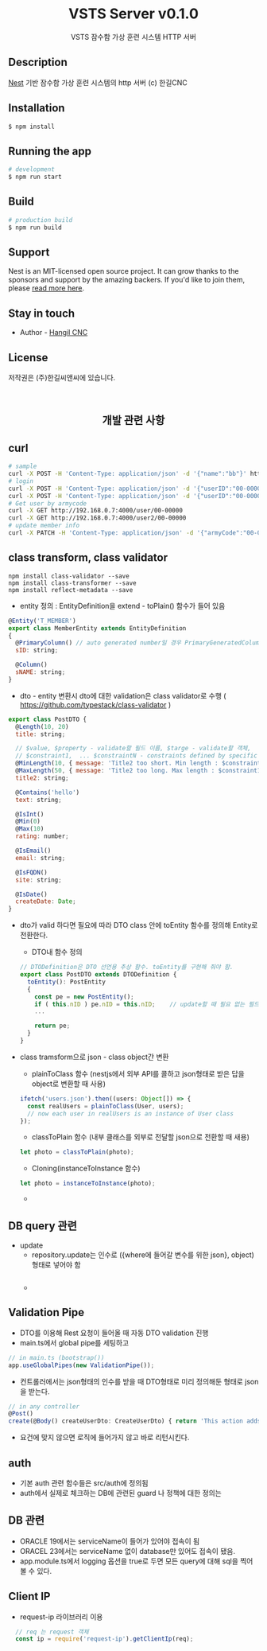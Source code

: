 <p align="center">
  <center>
    <H1> VSTS Server v0.1.0 </H1>
  </center>
</p>

<p align="center">
  VSTS 잠수함 가상 훈련 시스템 HTTP 서버
</p>

## Description

[Nest](https://github.com/nestjs/nest) 기반 잠수함 가상 훈련 시스템의 http 서버
(c) 한길CNC

## Installation

```bash
$ npm install
```

## Running the app

```bash
# development
$ npm run start
```

## Build

```bash
# production build
$ npm run build
```

## Support

Nest is an MIT-licensed open source project. It can grow thanks to the sponsors and support by the amazing backers. If you'd like to join them, please [read more here](https://docs.nestjs.com/support).

## Stay in touch

- Author - [Hangil CNC](https://www.hangilcnc.com/)

## License

  저작권은 (주)한길씨앤씨에 있습니다.

<br>
<p align="center">
<center>
<H2>개발 관련 사항</H2>
</center>
</p>

## curl
```sh
# sample
curl -X POST -H 'Content-Type: application/json' -d '{"name":"bb"}' http://192.168.0.7:4000/test
# login
curl -X POST -H 'Content-Type: application/json' -d '{"userID":"00-00000", "passwd":"qwer1234!!"}' http://192.168.0.7:4000/auth/signin
curl -X POST -H 'Content-Type: application/json' -d '{"userID":"00-00000", "passwd":"qwer1234!"}' http://192.168.0.7:4000/auth/signin
# Get user by armycode
curl -X GET http://192.168.0.7:4000/user/00-00000
curl -X GET http://192.168.0.7:4000/user2/00-00000
# update member info
curl -X PATCH -H 'Content-Type: application/json' -d '{"armyCode":"00-00000", "passwd":"qwer1234!"}' http://192.168.0.7:4000/auth/user
```

## class transform, class validator
```shell
npm install class-validator --save
npm install class-transformer --save
npm install reflect-metadata --save
```
- entity 정의 : EntityDefinition을 extend - toPlain() 함수가 들어 있음
```javascript
@Entity('T_MEMBER')
export class MemberEntity extends EntityDefinition
{
  @PrimaryColumn() // auto generated number일 경우 PrimaryGeneratedColumn
  sID: string;

  @Column()
  sNAME: string;
}

```
- dto - entity 변환시 dto에 대한 validation은 class validator로 수행 ( https://github.com/typestack/class-validator )
```javascript
export class PostDTO {
  @Length(10, 20)
  title: string;

  // $value, $property - validate할 필드 이름, $targe - validate할 객체,
  // $constraint1,  ... $constraintN - constraints defined by specific validation type
  @MinLength(10, { message: 'Title2 too short. Min length : $constraint1, but actual : $value'})
  @MaxLength(50, { message: 'Title2 too long. Max length : $constraint1 , but actual : $value'})
  title2: string;

  @Contains('hello')
  text: string;

  @IsInt()
  @Min(0)
  @Max(10)
  rating: number;

  @IsEmail()
  email: string;

  @IsFQDN()
  site: string;

  @IsDate()
  createDate: Date;
}
```
- dto가 valid 하다면 필요에 따라 DTO class 안에 toEntity 함수를 정의해 Entity로 전환한다.
  - DTO내 함수 정의
  ```javascript
  // DTODefinition은 DTO 선언용 추상 함수. toEntity를 구현해 줘야 함.
  export class PostDTO extends DTODefinition {
    toEntity(): PostEntity
    {
      const pe = new PostEntity();
      if ( this.nID ) pe.nID = this.nID;    // update할 때 필요 없는 필드를 넣지 않기 위함
      ...

      return pe;
    }
  }
  ```
- class tramsform으로 json - class object간 변환
  - plainToClass 함수 (nestjs에서 외부 API를 콜하고 json형태로 받은 답을 object로 변환할 때 사용)
  ```javascript
  ifetch('users.json').then((users: Object[]) => {
    const realUsers = plainToClass(User, users);
    // now each user in realUsers is an instance of User class
  });
  ```
  - classToPlain 함수 (내부 클래스를 외부로 전달할 json으로 전환할 때 새용)
  ```javascript
  let photo = classToPlain(photo);
  ```
  - Cloning(instanceToInstance 함수)
  ```javascript
  let photo = instanceToInstance(photo);
  ```

  - 

## DB query 관련
- update
  - repository.update는 인수로 ({where에 들어갈 변수를 위한 json}, object) 형태로 넣어야 함
  ```typescript
  ```
  - 

## Validation Pipe
  - DTO를 이용해 Rest 요청이 들어올 때 자동 DTO validation 진행
  - main.ts에서 global pipe를 세팅하고
  ```javascript
  // in main.ts (bootstrap())
  app.useGlobalPipes(new ValidationPipe());
  ```

  - 컨트롤러에서는 json형태의 인수를 받을 때 DTO형태로 미리 정의해둔 형태로 json을 받는다.
  ```javascript
  // in any controller
  @Post()
  create(@Body() createUserDto: CreateUserDto) { return 'This action adds a new user'; }
  ```
  - 요건에 맞지 않으면 로직에 들어가지 않고 바로 리턴시킨다.
## auth

- 기본 auth 관련 함수들은 src/auth에 정의됨
- auth에서 실제로 체크하는 DB에 관련된 guard 나 정책에 대한 정의는 

## DB 관련

- ORACLE 19에서는 serviceName이 들어가 있어야 접속이 됨
- ORACEL 23에서는 serviceName 없이 database만 있어도 접속이 됐음.
- app.module.ts에서 logging 옵션을 true로 두면 모든 query에 대해 sql을 찍어볼 수 있다.


## Client IP
- request-ip 라이브러리 이용
```javascript
  // req 는 request 객체
  const ip = require('request-ip').getClientIp(req);
```
